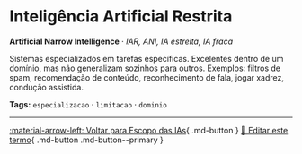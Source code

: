 # Inteligência Artificial Restrita

**Artificial Narrow Intelligence** · *IAR, ANI, IA estreita, IA fraca*

Sistemas especializados em tarefas específicas. Excelentes dentro de um domínio, mas não generalizam sozinhos para outros. Exemplos: filtros de spam, recomendação de conteúdo, reconhecimento de fala, jogar xadrez, condução assistida.


**Tags:** `especializacao` · `limitacao` · `dominio`

---

[:material-arrow-left: Voltar para Escopo das IAs](index.md){ .md-button }
[📝 Editar este termo](https://github.com/seu-usuario/glossario-ia/edit/main/glossario.yaml){ .md-button .md-button--primary }
